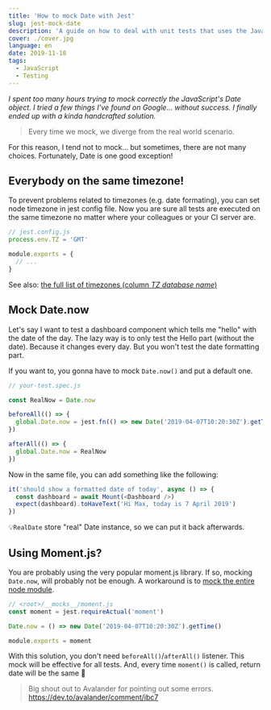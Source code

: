 ```yaml
---
title: 'How to mock Date with Jest'
slug: jest-mock-date
description: 'A guide on how to deal with unit tests that uses the JavaScript Date object.'
cover: ./cover.jpg
language: en
date: 2019-11-18
tags:
  - JavaScript
  - Testing
---
```


_I spent too many hours trying to mock correctly the JavaScript's Date object. I tried a few things
I've found on Google... without success. I finally ended up with a kinda handcrafted solution._

> Every time we mock, we diverge from the real world scenario.

For this reason, I tend not to mock... but sometimes, there are not many choices. Fortunately, Date
is one good exception!

## Everybody on the same timezone!

To prevent problems related to timezones (e.g. date formating), you can set node timezone in jest
config file. Now you are sure all tests are executed on the same timezone no matter where your
colleagues or your CI server are.

```js
// jest.config.js
process.env.TZ = 'GMT'

module.exports = {
  // ...
}
```

See also:
[the full list of timezones (column _TZ database name_)](https://en.wikipedia.org/wiki/List_of_tz_database_time_zones)

## Mock Date.now

Let's say I want to test a dashboard component which tells me "hello" with the date of the day. The
lazy way is to only test the Hello part (without the date). Because it changes every day. But you
won't test the date formatting part.

If you want to, you gonna have to mock `Date.now()` and put a default one.

```js
// your-test.spec.js

const RealNow = Date.now

beforeAll(() => {
  global.Date.now = jest.fn(() => new Date('2019-04-07T10:20:30Z').getTime())
})

afterAll(() => {
  global.Date.now = RealNow
})
```

Now in the same file, you can add something like the following:

```js
it('should show a formatted date of today', async () => {
  const dashboard = await Mount(<Dashboard />)
  expect(dashboard).toHaveText('Hi Max, today is 7 April 2019')
})
```

💡`RealDate` store "real" Date instance, so we can put it back afterwards.

## Using Moment.js?

You are probably using the very popular moment.js library. If so, mocking `Date.now`, will probably
not be enough. A workaround is to
[mock the entire node module](https://jestjs.io/docs/en/manual-mocks#mocking-node-modules).

```js
// <root>/__mocks__/moment.js
const moment = jest.requireActual('moment')

Date.now = () => new Date('2019-04-07T10:20:30Z').getTime()

module.exports = moment
```

With this solution, you don't need `beforeAll()`/`afterAll()` listener. This mock will be effective
for all tests. And, every time `moment()` is called, return date will be the same 🎉

> Big shout out to Avalander for pointing out some errors. https://dev.to/avalander/comment/ibc7
